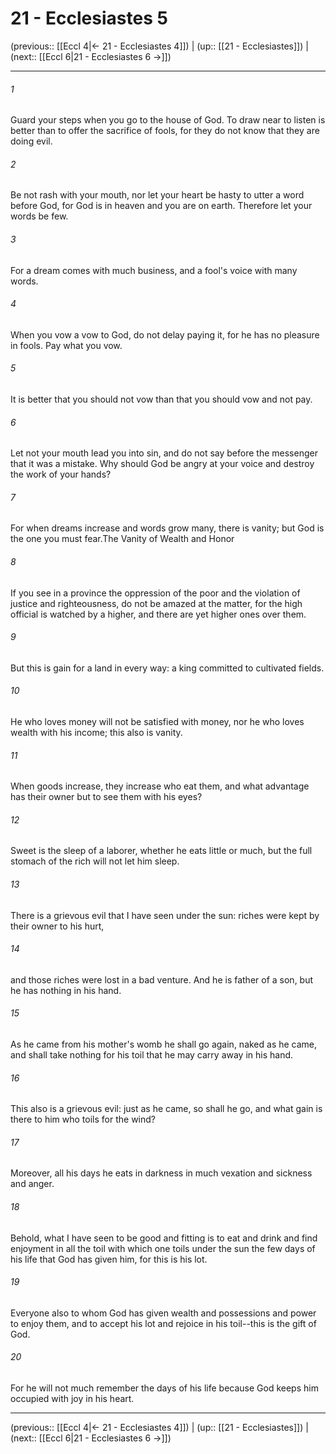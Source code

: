 # 21 - Ecclesiastes 5

(previous:: [[Eccl 4|← 21 - Ecclesiastes 4]]) | (up:: [[21 - Ecclesiastes]]) | (next:: [[Eccl 6|21 - Ecclesiastes 6 →]])

***


###### 1 
Guard your steps when you go to the house of God. To draw near to listen is better than to offer the sacrifice of fools, for they do not know that they are doing evil. 

###### 2 
Be not rash with your mouth, nor let your heart be hasty to utter a word before God, for God is in heaven and you are on earth. Therefore let your words be few. 

###### 3 
For a dream comes with much business, and a fool's voice with many words. 

###### 4 
When you vow a vow to God, do not delay paying it, for he has no pleasure in fools. Pay what you vow. 

###### 5 
It is better that you should not vow than that you should vow and not pay. 

###### 6 
Let not your mouth lead you into sin, and do not say before the messenger that it was a mistake. Why should God be angry at your voice and destroy the work of your hands? 

###### 7 
For when dreams increase and words grow many, there is vanity; but God is the one you must fear.The Vanity of Wealth and Honor 

###### 8 
If you see in a province the oppression of the poor and the violation of justice and righteousness, do not be amazed at the matter, for the high official is watched by a higher, and there are yet higher ones over them. 

###### 9 
But this is gain for a land in every way: a king committed to cultivated fields. 

###### 10 
He who loves money will not be satisfied with money, nor he who loves wealth with his income; this also is vanity. 

###### 11 
When goods increase, they increase who eat them, and what advantage has their owner but to see them with his eyes? 

###### 12 
Sweet is the sleep of a laborer, whether he eats little or much, but the full stomach of the rich will not let him sleep. 

###### 13 
There is a grievous evil that I have seen under the sun: riches were kept by their owner to his hurt, 

###### 14 
and those riches were lost in a bad venture. And he is father of a son, but he has nothing in his hand. 

###### 15 
As he came from his mother's womb he shall go again, naked as he came, and shall take nothing for his toil that he may carry away in his hand. 

###### 16 
This also is a grievous evil: just as he came, so shall he go, and what gain is there to him who toils for the wind? 

###### 17 
Moreover, all his days he eats in darkness in much vexation and sickness and anger. 

###### 18 
Behold, what I have seen to be good and fitting is to eat and drink and find enjoyment in all the toil with which one toils under the sun the few days of his life that God has given him, for this is his lot. 

###### 19 
Everyone also to whom God has given wealth and possessions and power to enjoy them, and to accept his lot and rejoice in his toil--this is the gift of God. 

###### 20 
For he will not much remember the days of his life because God keeps him occupied with joy in his heart.

***

(previous:: [[Eccl 4|← 21 - Ecclesiastes 4]]) | (up:: [[21 - Ecclesiastes]]) | (next:: [[Eccl 6|21 - Ecclesiastes 6 →]])
